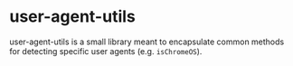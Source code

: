 user-agent-utils
=============

user-agent-utils is a small library meant to encapsulate common methods for detecting specific user agents (e.g. `isChromeOS`).
